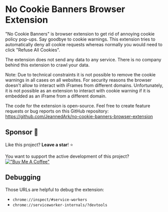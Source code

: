 # No Cookie Banners Browser Extension

"No Cookie Banners" is browser extension to get rid of annoying cookie policy pop-ups.
Say goodbye to cookie warnings.
This extension tries to automatically deny all cookie requests whereas normally you would need to click "Refuse All Cookies".

The extension does not send any data to any service.
There is no company behind this extension to crawl your data.

Note: Due to technical constraints it is not possible to remove the cookie warnings in all cases on all websites.
For security reasons the browser doesn't allow to interact with iFrames from different domains.
Unfortunately, it is not possible as an extension to interact with cookie warning if it is embedded as an iFrame from a different domain.

The code for the extension is open-source.
Feel free to create feature requests or bug reports on this GitHub repository: https://github.com/JeannedArk/no-cookie-banners-browser-extension


## Sponsor 🙏

Like this project? **Leave a star**! ⭐

You want to support the active development of this project?  [!["Buy Me A Coffee"](https://www.buymeacoffee.com/assets/img/custom_images/orange_img.png)](https://www.buymeacoffee.com/jeannedark)


## Debugging

Those URLs are helpful to debug the extension:
- `chrome://inspect/#service-workers`
- `chrome://serviceworker-internals/?devtools`
